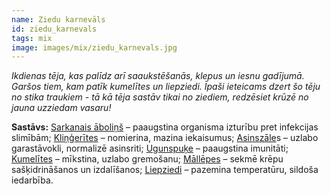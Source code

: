 ```yaml
---
name: Ziedu karnevāls
id: ziedu_karnevals
tags: mix
image: images/mix/ziedu_karnevals.jpg
---
```

*Ikdienas tēja, kas palīdz arī saaukstēšanās, klepus un iesnu gadījumā. Garšos tiem, kam patīk kumelītes un liepziedi. Īpaši ieteicams dzert šo tēju no stika traukiem - tā kā tēja sastāv tikai no ziediem, redzēsiet krūzē no jauna uzziedam vasaru!*

**Sastāvs:**
<a href="https://www.danga.lv/mono/#sarkanais_abolins">Sarkanais āboliņš</a> – paaugstina organisma izturību pret infekcijas slimībām;
<a href="https://www.danga.lv/mono/#klingerites">Kliņģerītes</a> – nomierina, mazina iekaisumus;
<a href="https://www.danga.lv/mono/#asinszale">Asinszāle</a>s – uzlabo garastāvokli, normalizē asinsriti;
<a href="https://www.danga.lv/mono/#ugunspuke">Ugunspuķe</a> – paaugstina imunitāti;
<a href="https://www.danga.lv/mono/#kumelites">Kumelītes</a> – mīkstina, uzlabo gremošanu;
<a href="https://www.danga.lv/mono/#mallepes">Māllēpes</a> – sekmē krēpu sašķidrināšanos un izdalīšanos;
<a href="https://www.danga.lv/mono/#liepziedi">Liepziedi</a> – pazemina temperatūru, sildoša iedarbība.
